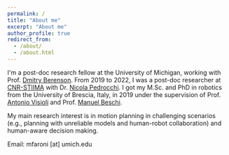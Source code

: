 ```yaml
---
permalink: /
title: "About me"
excerpt: "About me"
author_profile: true
redirect_from: 
  - /about/
  - /about.html
---
```


I'm a post-doc research fellow at the University of Michigan, working with Prof. [Dmitry Berenson](https://web.eecs.umich.edu/~dmitryb/). From 2019 to 2022, I was a post-doc researcher at [CNR-STIIMA](https://www.stiima.cnr.it/?lang=en) with Dr. [Nicola Pedrocchi](https://www.stiima.cnr.it/ricercatori/nicola-pedrocchi/?lang=en). I got my M.Sc. and PhD in robotics from the University of Brescia, Italy, in 2019 under the supervision of Prof. [Antonio Visioli](https://antonio-visioli.unibs.it/) and Prof. [Manuel Beschi](https://cari.unibs.it/home-page).

My main research interest is in motion planning in challenging scenarios (e.g., planning with unreliable models and human-robot collaboration) and human-aware decision making.

Email: mfaroni [at] umich.edu

